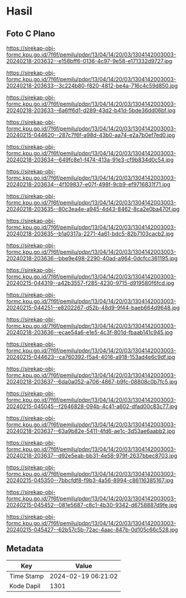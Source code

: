 # Hasil

## Foto C Plano

https://sirekap-obj-formc.kpu.go.id/7f6f/pemilu/pdpr/13/04/14/20/03/1304142003003-20240218-203632--e158bff6-0136-4c97-9e58-e171332d9727.jpg

https://sirekap-obj-formc.kpu.go.id/7f6f/pemilu/pdpr/13/04/14/20/03/1304142003003-20240218-203633--3c224b80-f820-4812-be4a-716c4c59d850.jpg

https://sirekap-obj-formc.kpu.go.id/7f6f/pemilu/pdpr/13/04/14/20/03/1304142003003-20240218-203633--6a6ff6d1-d289-43d2-b41d-5bde36dd06bf.jpg

https://sirekap-obj-formc.kpu.go.id/7f6f/pemilu/pdpr/13/04/14/20/03/1304142003003-20240215-044620--287c7f6f-a98d-43b0-aa74-e2a7b0ef7ed0.jpg

https://sirekap-obj-formc.kpu.go.id/7f6f/pemilu/pdpr/13/04/14/20/03/1304142003003-20240218-203634--649fc8e1-f474-413a-91e3-cf9b834d0c54.jpg

https://sirekap-obj-formc.kpu.go.id/7f6f/pemilu/pdpr/13/04/14/20/03/1304142003003-20240218-203634--4f109837-e07f-498f-9cb9-ef9716831f71.jpg

https://sirekap-obj-formc.kpu.go.id/7f6f/pemilu/pdpr/13/04/14/20/03/1304142003003-20240218-203635--80c3ea4e-a945-4d43-8462-8ca2e0ba470f.jpg

https://sirekap-obj-formc.kpu.go.id/7f6f/pemilu/pdpr/13/04/14/20/03/1304142003003-20240218-203635--b1a0317a-2271-4a61-bdc5-82b7103cacb2.jpg

https://sirekap-obj-formc.kpu.go.id/7f6f/pemilu/pdpr/13/04/14/20/03/1304142003003-20240218-203636--bbe9e498-2290-40ad-a964-0dcfcc361195.jpg

https://sirekap-obj-formc.kpu.go.id/7f6f/pemilu/pdpr/13/04/14/20/03/1304142003003-20240215-044319--a42b3557-f285-4230-9715-d919580f6fcd.jpg

https://sirekap-obj-formc.kpu.go.id/7f6f/pemilu/pdpr/13/04/14/20/03/1304142003003-20240215-044251--e8202267-d52b-48d9-9f44-baeb664d9648.jpg

https://sirekap-obj-formc.kpu.go.id/7f6f/pemilu/pdpr/13/04/14/20/03/1304142003003-20240218-203636--ecae54a6-e1e5-4c3f-801d-fbaab141c945.jpg

https://sirekap-obj-formc.kpu.go.id/7f6f/pemilu/pdpr/13/04/14/20/03/1304142003003-20240215-044623--ca760392-f5a4-4016-a918-153ad4e6c9df.jpg

https://sirekap-obj-formc.kpu.go.id/7f6f/pemilu/pdpr/13/04/14/20/03/1304142003003-20240218-203637--6da0a052-a706-4867-b9fc-08808c0b7fc5.jpg

https://sirekap-obj-formc.kpu.go.id/7f6f/pemilu/pdpr/13/04/14/20/03/1304142003003-20240215-045045--f2646828-094b-4c41-a602-dfad00c83c77.jpg

https://sirekap-obj-formc.kpu.go.id/7f6f/pemilu/pdpr/13/04/14/20/03/1304142003003-20240218-203637--63a9b82e-5411-4fd6-ae1c-3d53ae6aabb2.jpg

https://sirekap-obj-formc.kpu.go.id/7f6f/pemilu/pdpr/13/04/14/20/03/1304142003003-20240218-203637--d92e5eab-bb31-4e58-979f-2637bbec8703.jpg

https://sirekap-obj-formc.kpu.go.id/7f6f/pemilu/pdpr/13/04/14/20/03/1304142003003-20240215-045350--7bbcfdf8-f9b3-4a56-8994-c86116385167.jpg

https://sirekap-obj-formc.kpu.go.id/7f6f/pemilu/pdpr/13/04/14/20/03/1304142003003-20240215-045452--081e5687-c8c1-4b30-9342-d6758887d9fe.jpg

https://sirekap-obj-formc.kpu.go.id/7f6f/pemilu/pdpr/13/04/14/20/03/1304142003003-20240215-045427--62b57c5b-72ac-4aac-847b-0d105c66c528.jpg


## Metadata

| Key        | Value               |
| ---------- | ------------------- |
| Time Stamp | 2024-02-19 06:21:02 |
| Kode Dapil | 1301                |



